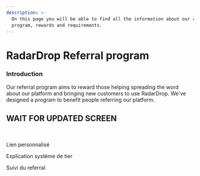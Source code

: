 ```yaml
---
description: >-
  On this page you will be able to find all the information about our referral
  program, rewards and requirements.
---
```


# RadarDrop Referral program

### Introduction <a href="#introduction" id="introduction"></a>

Our referral program aims to reward those helping spreading the word about our platform and bringing new customers to use RadarDrop. We've designed a program to benefit people referring our platform.



## WAIT FOR UPDATED SCREEN

<figure><img src="../.gitbook/assets/Capture d’écran 2024-05-16 à 17.08.39 (1).png" alt=""><figcaption></figcaption></figure>

Lien personnalisé

Explication système de tier&#x20;

Suivi du referral
